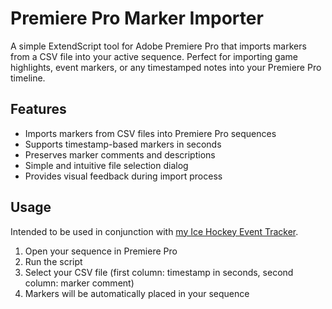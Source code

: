 # Premiere Pro Marker Importer

A simple ExtendScript tool for Adobe Premiere Pro that imports markers from a CSV file into your active sequence. Perfect for importing game highlights, event markers, or any timestamped notes into your Premiere Pro timeline.

## Features
- Imports markers from CSV files into Premiere Pro sequences
- Supports timestamp-based markers in seconds
- Preserves marker comments and descriptions
- Simple and intuitive file selection dialog
- Provides visual feedback during import process

## Usage

Intended to be used in conjunction with [my Ice Hockey Event Tracker](https://github.com/edwalk/ice-hockey-event-tracker).
1. Open your sequence in Premiere Pro
2. Run the script
3. Select your CSV file (first column: timestamp in seconds, second column: marker comment)
4. Markers will be automatically placed in your sequence

